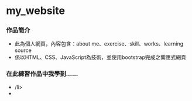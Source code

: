 # my_website
<h3>作品簡介</h3>
<ul>
<li>此為個人網頁，內容包含：about me、exercise、skill、works、learning source</li>
<li>係以HTML、CSS、JavaScript為技術，並使用bootstrap完成之響應式網頁</li>
</ul>

<h3>在此練習作品中我學到......</h3>
<ul>
<li>/li>
<li></li>
</ul>
